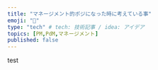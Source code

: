 ```yaml
---
title: "マネージメント的ポジになった時に考えている事"
emoji: "🤔"
type: "tech" # tech: 技術記事 / idea: アイデア
topics: [PM,PdM,マネージメント]
published: false
---
```

test